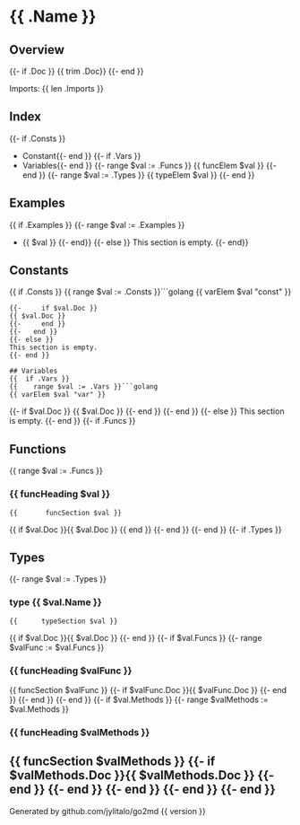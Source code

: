 # {{ .Name }}

## Overview
{{- if .Doc }}
{{ trim .Doc}} {{- end }}

Imports: {{ len .Imports }}

## Index
{{- if .Consts }}
- Constant{{- end }}
{{- if .Vars }}
- Variables{{- end }}
{{- range $val := .Funcs }}
{{ funcElem $val }}
{{- end }}
{{- range $val := .Types }}
{{ typeElem $val }}
{{- end }}

## Examples
{{ if .Examples }}
{{-   range $val := .Examples }}
- {{ $val }}
{{-   end}}
{{- else }}
This section is empty.
{{- end}}

## Constants
{{  if .Consts }}
{{    range $val := .Consts }}```golang
{{ varElem $val "const" }}
```
{{-     if $val.Doc }}
{{ $val.Doc }}
{{-     end }}
{{-   end }}
{{- else }}
This section is empty.
{{- end }}

## Variables
{{  if .Vars }}
{{    range $val := .Vars }}```golang
{{ varElem $val "var" }}
```
{{-     if $val.Doc }}
{{ $val.Doc }}
{{-     end }}
{{-   end }}
{{- else }}
This section is empty.
{{- end }}
{{- if .Funcs }}

## Functions
{{    range $val := .Funcs }}
### {{ funcHeading $val }}

```golang
{{       funcSection $val }}
```
{{      if $val.Doc }}{{ $val.Doc }}
{{      end }}
{{-   end }}
{{- end }}
{{- if .Types }}
## Types
{{-   range $val := .Types }}
### type {{ $val.Name }}

```golang
{{      typeSection $val }}
```
{{      if $val.Doc }}{{ $val.Doc }}
{{-     end }}
{{-     if $val.Funcs }}
{{-       range $valFunc := $val.Funcs }}
### {{ funcHeading $valFunc }}
{{          funcSection $valFunc }}
{{-         if $valFunc.Doc }}{{ $valFunc.Doc }}
{{-         end }}
{{-       end }}
{{-     end }}
{{-     if $val.Methods }}
{{-       range $valMethods := $val.Methods }}
### {{ funcHeading $valMethods }}
{{          funcSection $valMethods }}
{{-         if $valMethods.Doc }}{{ $valMethods.Doc }}
{{-         end }}
{{-       end }}
{{-     end }}
{{-   end }}
{{- end }}
--
Generated by github.com/jylitalo/go2md {{ version }}
